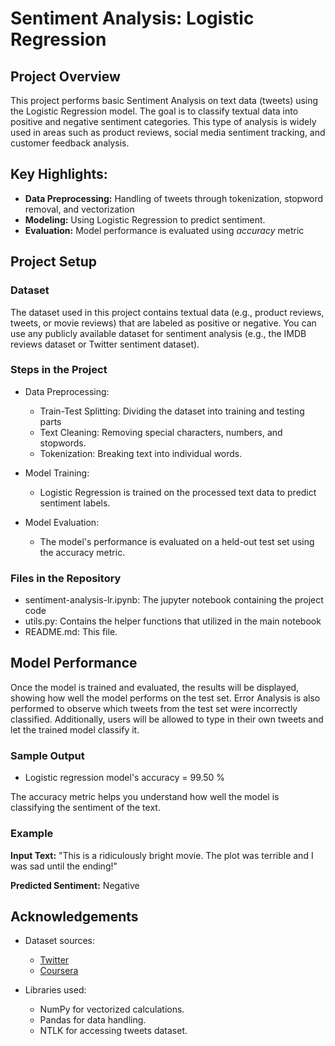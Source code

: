 # Sentiment Analysis: Logistic Regression

## Project Overview

This project performs basic Sentiment Analysis on text data (tweets) using the Logistic Regression model. The goal is to classify textual data into positive and negative sentiment categories. This type of analysis is widely used in areas such as product reviews, social media sentiment tracking, and customer feedback analysis.

## Key Highlights:

* **Data Preprocessing:** Handling of tweets through tokenization, stopword removal, and vectorization
* **Modeling:** Using Logistic Regression to predict sentiment.
* **Evaluation:** Model performance is evaluated using *accuracy* metric

## Project Setup
### Dataset

The dataset used in this project contains textual data (e.g., product reviews, tweets, or movie reviews) that are labeled as positive or negative. You can use any publicly available dataset for sentiment analysis (e.g., the IMDB reviews dataset or Twitter sentiment dataset).

### Steps in the Project

* Data Preprocessing:
    - Train-Test Splitting: Dividing the dataset into training and testing parts
    - Text Cleaning: Removing special characters, numbers, and stopwords.
    - Tokenization: Breaking text into individual words.

* Model Training:
    - Logistic Regression is trained on the processed text data to predict sentiment labels.

* Model Evaluation:
    - The model's performance is evaluated on a held-out test set using the accuracy metric.

### Files in the Repository
   - sentiment-analysis-lr.ipynb: The jupyter notebook containing the project code
   - utils.py: Contains the helper functions that utilized in the main notebook
   -  README.md: This file.

## Model Performance
Once the model is trained and evaluated, the results will be displayed, showing how well the model performs on the test set. Error Analysis is also performed to observe which tweets from the test set were incorrectly classified. Additionally, users will be allowed to type in their own tweets and let the trained model classify it.

### Sample Output
- Logistic regression model's accuracy = 99.50 %

The accuracy metric helps you understand how well the model is classifying the sentiment of the text.

### Example
**Input Text:** "This is a ridiculously bright movie. The plot was terrible and I was sad until the ending!"

**Predicted Sentiment:** Negative 

## Acknowledgements

* Dataset sources:
  * [Twitter](https://www.x.com)   
  * [Coursera](https://www.coursera.org/)
    
* Libraries used:
  * NumPy for vectorized calculations.
  * Pandas for data handling.
  * NTLK for accessing tweets dataset.
